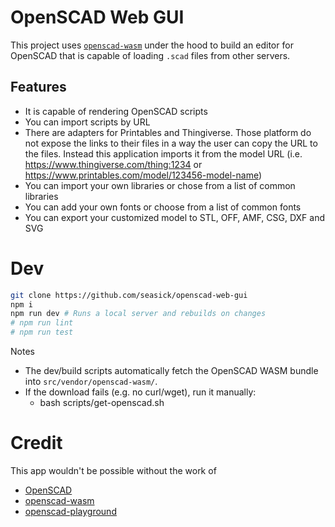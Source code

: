 # OpenSCAD Web GUI

This project uses [`openscad-wasm`](https://github.com/openscad/openscad-wasm) under the hood to
build an editor for OpenSCAD that is capable of loading `.scad` files from other servers.

## Features

- It is capable of rendering OpenSCAD scripts
- You can import scripts by URL
- There are adapters for Printables and Thingiverse. Those platform do not expose the
  links to their files in a way the user can copy the URL to the files. Instead this
  application imports it from the model URL (i.e. https://www.thingiverse.com/thing:1234
  or https://www.printables.com/model/123456-model-name)
- You can import your own libraries or chose from a list of common libraries
- You can add your own fonts or choose from a list of common fonts
- You can export your customized model to STL, OFF, AMF, CSG, DXF and SVG

# Dev

```bash
git clone https://github.com/seasick/openscad-web-gui
npm i
npm run dev # Runs a local server and rebuilds on changes
# npm run lint
# npm run test
```

Notes

- The dev/build scripts automatically fetch the OpenSCAD WASM bundle into `src/vendor/openscad-wasm/`.
- If the download fails (e.g. no curl/wget), run it manually:
  - bash scripts/get-openscad.sh

# Credit

This app wouldn't be possible without the work of

- [OpenSCAD](https://openscad.org/)
- [openscad-wasm](https://github.com/openscad/openscad-wasm)
- [openscad-playground](https://github.com/openscad/openscad-playground)
